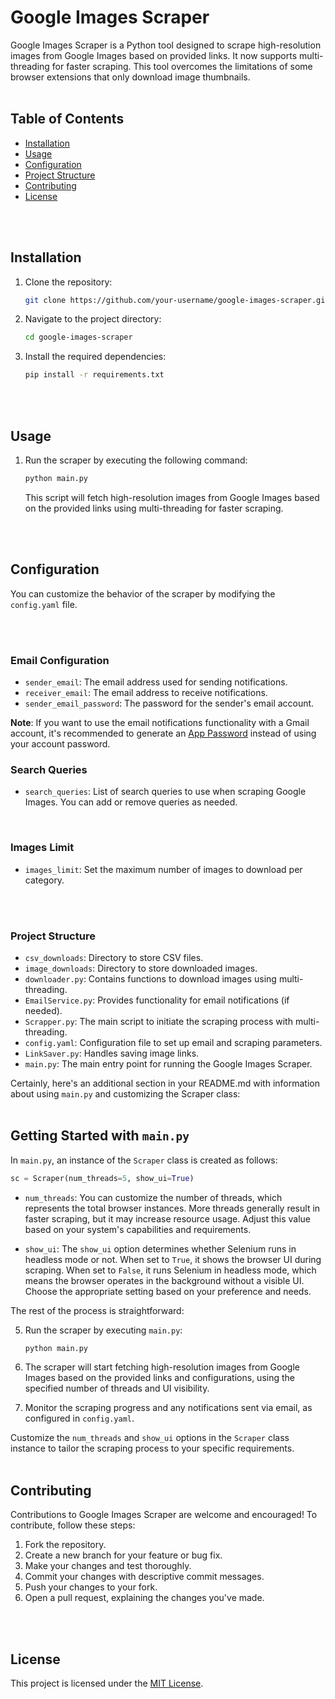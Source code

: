 # Google Images Scraper

Google Images Scraper is a Python tool designed to scrape high-resolution images from Google Images based on provided links. It now supports multi-threading for faster scraping. This tool overcomes the limitations of some browser extensions that only download image thumbnails.
<br>
<br>

## Table of Contents

- [Installation](#installation)
- [Usage](#usage)
- [Configuration](#configuration)
- [Project Structure](#project-structure)
- [Contributing](#contributing)
- [License](#license)
<br>
<br>

## Installation

1. Clone the repository:

   ```bash
   git clone https://github.com/your-username/google-images-scraper.git
   ```

2. Navigate to the project directory:

   ```bash
   cd google-images-scraper
   ```

3. Install the required dependencies:

   ```bash
   pip install -r requirements.txt
   ```
<br>
<br>

## Usage

1. Run the scraper by executing the following command:

   ```bash
   python main.py
   ```

   This script will fetch high-resolution images from Google Images based on the provided links using multi-threading for faster scraping.

<br>
<br>

## Configuration

You can customize the behavior of the scraper by modifying the `config.yaml` file.

<br>
<br>

### Email Configuration

- `sender_email`: The email address used for sending notifications.
- `receiver_email`: The email address to receive notifications.
- `sender_email_password`: The password for the sender's email account.

**Note**: If you want to use the email notifications functionality with a Gmail account, it's recommended to generate an [App Password](https://support.google.com/mail/answer/185833?hl=en) instead of using your account password.
<br>

### Search Queries

- `search_queries`: List of search queries to use when scraping Google Images. You can add or remove queries as needed.
<br>

### Images Limit

- `images_limit`: Set the maximum number of images to download per category.
<br>
<br>

### Project Structure

- `csv_downloads`: Directory to store CSV files.
- `image_downloads`: Directory to store downloaded images.
- `downloader.py`: Contains functions to download images using multi-threading.
- `EmailService.py`: Provides functionality for email notifications (if needed).
- `Scrapper.py`: The main script to initiate the scraping process with multi-threading.
- `config.yaml`: Configuration file to set up email and scraping parameters.
- `LinkSaver.py`: Handles saving image links.
- `main.py`: The main entry point for running the Google Images Scraper.

Certainly, here's an additional section in your README.md with information about using `main.py` and customizing the Scraper class:
<br>
<br>

## Getting Started with `main.py`

In `main.py`, an instance of the `Scraper` class is created as follows:

```python
sc = Scraper(num_threads=5, show_ui=True)
```

- `num_threads`: You can customize the number of threads, which represents the total browser instances. More threads generally result in faster scraping, but it may increase resource usage. Adjust this value based on your system's capabilities and requirements.

- `show_ui`: The `show_ui` option determines whether Selenium runs in headless mode or not. When set to `True`, it shows the browser UI during scraping. When set to `False`, it runs Selenium in headless mode, which means the browser operates in the background without a visible UI. Choose the appropriate setting based on your preference and needs.

The rest of the process is straightforward:

5. Run the scraper by executing `main.py`:

   ```bash
   python main.py
   ```

6. The scraper will start fetching high-resolution images from Google Images based on the provided links and configurations, using the specified number of threads and UI visibility.

7. Monitor the scraping progress and any notifications sent via email, as configured in `config.yaml`.

Customize the `num_threads` and `show_ui` options in the `Scraper` class instance to tailor the scraping process to your specific requirements.
<br>
<br>


## Contributing

Contributions to Google Images Scraper are welcome and encouraged! To contribute, follow these steps:

1. Fork the repository.
2. Create a new branch for your feature or bug fix.
3. Make your changes and test thoroughly.
4. Commit your changes with descriptive commit messages.
5. Push your changes to your fork.
6. Open a pull request, explaining the changes you've made.
<br>
<br>

## License

This project is licensed under the [MIT License](LICENSE).
